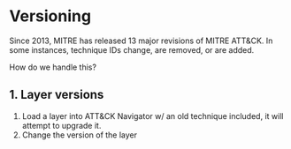 # Versioning

Since 2013, MITRE has released 13 major revisions of MITRE ATT&CK.
In some instances, technique IDs change, are removed, or are added.

How do we handle this?

## 1. Layer versions


1. Load a layer into ATT&CK Navigator w/ an old technique included, it will attempt to upgrade it.
2. Change the version of the layer